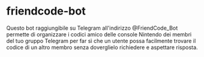 # friendcode-bot

Questo bot raggiungibile su Telegram all'indirizzo @FriendCode_Bot permette di organizzare i codici amico delle console Nintendo dei membri del tuo gruppo Telegram per far sì che un utente possa facilmente trovare il codice di un altro membro senza doverglielo richiedere e aspettare risposta.
